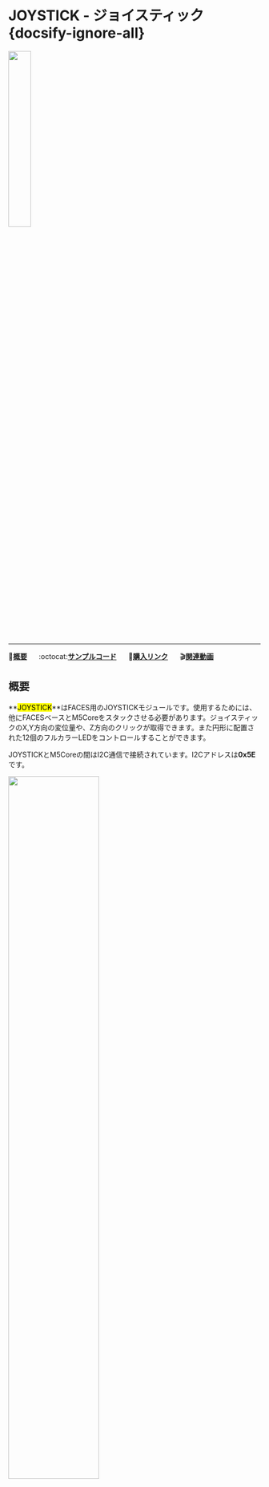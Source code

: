 # JOYSTICK - ジョイスティック {docsify-ignore-all}

<img src="assets/img/product_pics/module/module_joystick_01.png" width="30%" height="30%">

***

:memo:**[概要](#概要)**&nbsp;&nbsp;&nbsp;&nbsp;&nbsp;&nbsp;:octocat:**[サンプルコード](#サンプルコード)**&nbsp;&nbsp;&nbsp;&nbsp;&nbsp;&nbsp;<!-- :electric_plug:**[回路図](#回路図)**&nbsp;&nbsp;&nbsp;&nbsp;&nbsp;&nbsp;-->🛒**[購入リンク](https://item.taobao.com/item.htm?spm=a1z10.3-c.w4002-1172588106.15.6c7f425eQd3OmC&id=581195019026)**&nbsp;&nbsp;&nbsp;&nbsp;&nbsp;&nbsp;:clapper:**[関連動画](#関連動画)**

## 概要

**<mark>JOYSTICK</mark>**はFACES用のJOYSTICKモジュールです。使用するためには、他にFACESベースとM5Coreをスタックさせる必要があります。ジョイスティックのX,Y方向の変位量や、Z方向のクリックが取得できます。また円形に配置された12個のフルカラーLEDをコントロールすることができます。

JOYSTICKとM5Coreの間はI2C通信で接続されています。I2Cアドレスは**0x5E**です。

<img src="assets/img/product_pics/module/module_joystick_03.png" width="60%" height="60%">

## 特徴

- 12個のフルカラーLED
- I2C通信
- シンプルなプログラミングインターフェース

## 関数

**単独LED制御**

```arduino
/*
    Parameter:
        indexOfLED: 0 ~ 11
        r, g, b: 0 ~ 254
*/
void Led(int indexOfLED, int r, int g, int b){
  Wire.beginTransmission(FACE_JOY_ADDR);
  Wire.write(indexOfLED);
  Wire.write(r);
  Wire.write(g);
  Wire.write(b);
  Wire.endTransmission();
}
```

**各方向のジョイスティック変位量とクリック取得**

```arduino
void get_joystick_offset(void){
  Wire.requestFrom(FACE_JOY_ADDR, 5);
  if (Wire.available()) {

    y_data_L = Wire.read();
    y_data_H = Wire.read();
    x_data_L = Wire.read();
    x_data_H = Wire.read();

    button_data = Wire.read();// Z(0: released 1: pressed)
}
```

<img src="assets/img/product_pics/module/module_joystick_02.png" width="60%" height="60%">

## パッケージ内容

- 1x JOYSTICKモジュール

## 関連リンク

- **[公式ビデオ](https://i.youku.com/i/UNjE1ODA2MzE0OA==?spm=a2hzp.8253869.0.0)**

- **[フォーラム](http://forum.m5stack.com/)**

- **[ATmega328pファームウェア](https://github.com/m5stack/M5-ProductExampleCodes/tree/master/Module/JOYSTICK/firmware_328p/FacesJoystick328)**

## サンプルコード

### Arduino IDE

*完全なソースコードは[こちら](https://github.com/m5stack/M5-ProductExampleCodes/tree/master/Module/JOYSTICK/Arduino/faces_joystick)。*

```arduino
/*
* faces_joystick.ino
*/
#include <M5Stack.h>

#define FACE_JOY_ADDR     0X5E

// declaration
uint8_t x_data_L;
uint8_t x_data_H;
uint8_t y_data_L;
uint8_t y_data_H;
uint8_t button_data;
uint16_t x_data;
uint16_t y_data;

// initialization
M5.begin();
Wire.begin();

// get data from ENCONDER
Wire.requestFrom(FACE_JOY_ADDR, 5);
if (Wire.available()) {
  y_data_L = Wire.read();
  y_data_H = Wire.read();
  x_data_L = Wire.read();
  x_data_H = Wire.read();
  button_data = Wire.read();// Z(0: released 1: pressed)
  x_data = x_data_H << 8 |x_data_L;
  y_data = y_data_H << 8 |y_data_L;
}

// IIC send data, 4bytes
Wire.beginTransmission(FACE_JOY_ADDR);
Wire.write(indexOfLED);
Wire.write(r);
Wire.write(g);
Wire.write(b);
Wire.endTransmission();
```

## 関連動画

**Joystickを電動車椅子のリモコンとして使用**

<iframe height=498 width=510 src='https://player.youku.com/embed/XNDAxNDMwMzg5Mg==' frameborder="0" allow="accelerometer; autoplay; encrypted-media; gyroscope; picture-in-picture" allowfullscreen></iframe>

**Joystickを使用したメニュー操作**

<iframe height=498 width=510 src='https://player.youku.com/embed/XNDAxNDI2ODQ4MA==' frameborder="0" allow="accelerometer; autoplay; encrypted-media; gyroscope; picture-in-picture" allowfullscreen></iframe>
